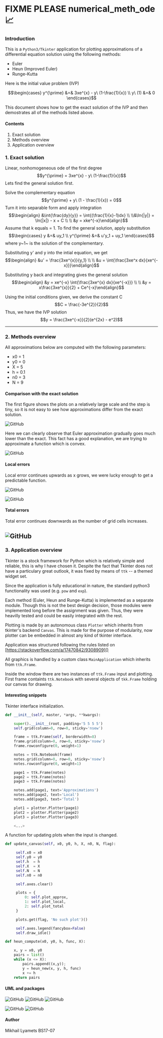 # FIXME PLEASE numerical_meth_ode 📈 

### Introduction
This is a `Python3/Tkinter` application for plotting approximations of a differential equation solution using the following methods:

* Euler
* Heun (Improved Euler)
* Runge-Kutta

Here is the initial value problem (IVP)

$$\begin{cases}
	y^{\prime} &=& 3xe^{x} - y\ (1-\frac{1}{x})  \\
	y\ (1) &=& 0
\end{cases}$$

This document shows how to get the exact solution of the IVP and then demostrates all of the methods listed above.

#### Contents
1. Exact solution
2. Methods overview
3. Application overview

### 1. Exact solution
Linear, nonhomogeneous ode of the first degree
$$y^{\prime} = 3xe^{x} - y\ (1-\frac{1}{x})$$
Lets find the general solution first.

Solve the complementary equation
$$y^{\prime} + y\ (1 - \frac{1}{x}) = 0$$
Turn it into separable form and apply integration
$$\begin{align} &\int{\frac{dy}{y}} = \int{(\frac{1}{x}-1)dx} \\  \\&\ln{|y|}  = \ln{|x|} - x + C  \\ \\ &y = xke^{-x}\end{align}$$
Assume that k equals = 1. To find the general solution, apply substitution
$$\begin{cases}
	y &=& uy_1 \\
	y^{\prime} &=& u'y_1 + uy_1
\end{cases}$$
where y~1~ is the solution of the complementary.

Substituting y' and y into the intial equation, we get
$$\begin{align} &u' = \frac{3xe^{x}}{y_1}  \\ \\ &u = \int{\frac{3xe^x dx}{xe^{-x}}}\end{align}$$

Substituting y back and integrating gives the general solution
$$\begin{align} &y = xe^{-x} \int{\frac{3xe^{x} dx}{xe^{-x}}} \\ \\
&y = x\frac{3xe^{x}}{2} + Ce^{-x}\end{align}$$

Using the initial conditions given, we derive the constant C
$$C = \frac{-3e^{2}}{2}$$
Thus, we have the IVP solution
$$y = \frac{3xe^{-x}}{2}(e^{2x} - e^2)$$

-------


### 2. Methods overview

All approximations below are computed with the following parameters:

* x0 = 1
* y0 = 0
* X = 5
* h = 0.1
* n0 = 3
* N = 9

#### Comparison with the exact solution

The first figure shows the plots on a relatively large scale and the step is tiny, so it is not easy to see how approximations differ from the exact solution.

![GitHub](https://github.com/fenchelfen/numerical_meth_ode/blob/master/Pictures/Approximations.png )

Here we can clearly observe that Euler approximation gradually goes much lower than the exact. This fact has a good explanation, we are trying to approximate a function which is convex.

![GitHub](https://github.com/fenchelfen/numerical_meth_ode/blob/master/Pictures/Approximations_zoom.png)

#### Local errors

Local error continues upwards as x grows, we were lucky enough to get a predictable function.

![GitHub](https://github.com/fenchelfen/numerical_meth_ode/blob/master/Pictures/Local.png)

![GitHub](https://github.com/fenchelfen/numerical_meth_ode/blob/master/Pictures/Local_zoom.png)

#### Total errors

Total error continues downwards as the number of grid cells increases.

![GitHub](https://github.com/fenchelfen/numerical_meth_ode/blob/master/Pictures/Total.png)
-------

### 3. Application overview

Tkinter is a stock framework for Python which is relatively simple and reliable, this is why I have chosen it. Despite the fact that Tkinter does not have a particulary great outlook, it was fixed by means of `ttk` -- a themed widget set.

Since the application is fully educational in nature, the standard python3 functionality was used (e.g. `pow` and `exp`).

Each method (Euler, Heun and Runge-Kutta) is implemented as a separate module. Though this is not the best design decision, those modules were implemented long before the assignment was given. Thus, they were heavilly tested and could be easily integrated with the rest.

Plotting is made by an autonomous class `Plotter` which inherits from tkinter's backend `Canvas`. This is made for the purpose of modularity, now plotter can be embedded in almost any kind of tkinter interface.

Application was structured following the rules listed on [https://stackoverflow.com/a/17470842/9308909]()


All graphics is handled by a custom class `MainApplication` which inherits from `ttk.Frame`.

Inside the window there are two instances of `ttk.Frame` input and plotting. First frame containts `ttk.Notebook` with several objects of `tkk.Frame` holding our canvas for drawing.

#### Interesting snippets

Tkinter interface initialization.

```Python
def __init__(self, master, *args, **kwargs):

    super().__init__(root, padding='5 5 5 5')
    self.grid(column=0, row=0, sticky='nsew')

    frame = ttk.Frame(self, borderwidth=8)
    frame.grid(column=0, row=0, sticky='nsew')
    frame.rowconfigure(0, weight=1)

    notes = ttk.Notebook(frame)
    notes.grid(column=0, row=0, sticky='nsew')
    notes.rowconfigure(0, weight=1)

    page1 = ttk.Frame(notes)
    page2 = ttk.Frame(notes)
    page3 = ttk.Frame(notes)

    notes.add(page1, text='Approximations')
    notes.add(page2, text='Local')
    notes.add(page3, text='Total')

    plot1 = plotter.Plotter(page1)
    plot2 = plotter.Plotter(page2)
    plot3 = plotter.Plotter(page3)

    <...>

```
A function for updating plots when the input is changed.

```Python
def update_canvas(self, x0, y0, h, X, n0, N, flag):

     self.x0 = x0
     self.y0 = y0
     self.h  = h
     self.X  = X
     self.N  = N
     self.n0 = n0

     self.axes.clear()

     plots = {
         0: self.plot_approx,
         1: self.plot_local,
         2: self.plot_total
     }

     plots.get(flag, 'No such plot')()

     self.axes.legend(fancybox=False)
     self.draw_idle()

```

```Python
def heun_compute(x0, y0, h, func, X):

    x, y = x0, y0
    pairs = list()
    while (x <= X):
        pairs.append((x,y));
        y = heun_new(x, y, h, func)
        x += h
    return pairs

```

#### UML and packages

![GitHub](https://github.com/fenchelfen/numerical_meth_ode/blob/master/Pictures/Plotter__inherit__graph.png)  ![GitHub](https://github.com/fenchelfen/numerical_meth_ode/blob/master/Pictures/MainApplication__inherit__graph.png) ![GitHub](https://github.com/fenchelfen/numerical_meth_ode/blob/master/Pictures/packages_Pyreverse.png)


![GitHub](https://github.com/fenchelfen/numerical_meth_ode/blob/master/Pictures/inherit_graph_2.png)
![GitHub](https://github.com/fenchelfen/numerical_meth_ode/blob/master/Pictures/inherit_graph_1.png)

#### Author
Mikhail Lyamets BS17-07

